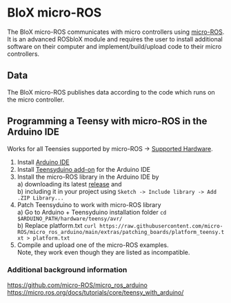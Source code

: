 # BloX micro-ROS

The BloX micro-ROS communicates with micro controllers using [micro-ROS](https://micro.ros.org/). It is an advanced ROSbloX module and requires the user to install additional software on their computer and implement/build/upload code to their micro controllers.

## Data

The BloX micro-ROS publishes data according to the code which runs on the micro controller.

## Programming a Teensy with micro-ROS in the Arduino IDE

Works for all Teensies supported by micro-ROS -> [Supported Hardware](https://micro.ros.org/docs/overview/hardware/).

1. Install [Arduino IDE](https://docs.arduino.cc/software/ide-v1)
2. Install [Teensyduino add-on](https://www.pjrc.com/teensy/td_download.html) for the Arduino IDE
3. Install the micro-ROS library in the Arduino IDE by  
    a) downloading its latest [release](https://github.com/micro-ROS/micro_ros_arduino/releases) and  
    b) including it in your project using `Sketch -> Include library -> Add .ZIP Library...`
4. Patch Teensyduino to work with micro-ROS library  
    a) Go to Arduino + Teensyduino installation folder `cd $ARDUINO_PATH/hardware/teensy/avr/`  
    b) Replace platform.txt `curl https://raw.githubusercontent.com/micro-ROS/micro_ros_arduino/main/extras/patching_boards/platform_teensy.txt > platform.txt` 
5. Compile and upload one of the micro-ROS examples.  
   Note, they work even though they are listed as incompatible.


### Additional background information
https://github.com/micro-ROS/micro_ros_arduino  
https://micro.ros.org/docs/tutorials/core/teensy_with_arduino/
